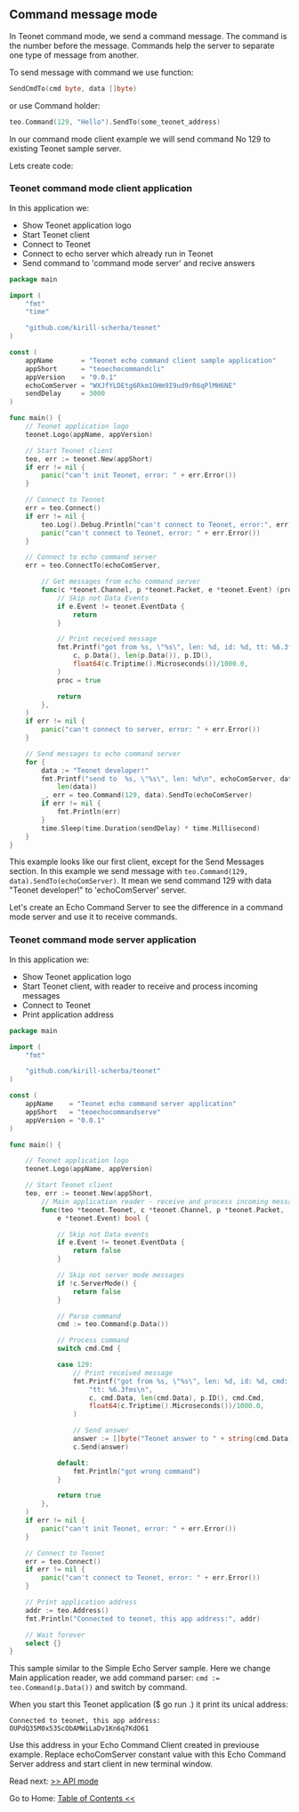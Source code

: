 ## Command message mode

In Teonet command mode, we send a command message. The command is the number before the message. Commands help the server to separate one type of message from another.

To send message with command we use function:

```go
SendCmdTo(cmd byte, data []byte)
```

or use Command holder:

```go
teo.Command(129, "Hello").SendTo(some_teonet_address)
```

In our command mode client example we will send command No 129 to existing Teonet sample server.

Lets create code:

### Teonet command mode client application

In this application we:

- Show Teonet application logo
- Start Teonet client
- Connect to Teonet
- Connect to echo server which already run in Teonet
- Send command to 'command mode server' and recive answers

```go
package main

import (
	"fmt"
	"time"

	"github.com/kirill-scherba/teonet"
)

const (
	appName       = "Teonet echo command client sample application"
	appShort      = "teoechocommandcli"
	appVersion    = "0.0.1"
	echoComServer = "WXJfYLDEtg6Rkm1OHm9I9ud9rR6qPlMH6NE"
	sendDelay     = 3000
)

func main() {
	// Teonet application logo
	teonet.Logo(appName, appVersion)

	// Start Teonet client
	teo, err := teonet.New(appShort)
	if err != nil {
		panic("can't init Teonet, error: " + err.Error())
	}

	// Connect to Teonet
	err = teo.Connect()
	if err != nil {
		teo.Log().Debug.Println("can't connect to Teonet, error:", err)
		panic("can't connect to Teonet, error: " + err.Error())
	}

	// Connect to echo command server
	err = teo.ConnectTo(echoComServer,

		// Get messages from echo command server
		func(c *teonet.Channel, p *teonet.Packet, e *teonet.Event) (proc bool) {
			// Skip not Data Events
			if e.Event != teonet.EventData {
				return
			}

			// Print received message
			fmt.Printf("got from %s, \"%s\", len: %d, id: %d, tt: %6.3fms\n\n",
				c, p.Data(), len(p.Data()), p.ID(),
				float64(c.Triptime().Microseconds())/1000.0,
			)
			proc = true

			return
		},
	)
	if err != nil {
		panic("can't connect to server, error: " + err.Error())
	}

	// Send messages to echo command server
	for {
		data := "Teonet developer!"
		fmt.Printf("send to  %s, \"%s\", len: %d\n", echoComServer, data,
			len(data))
		_, err = teo.Command(129, data).SendTo(echoComServer)
		if err != nil {
			fmt.Println(err)
		}
		time.Sleep(time.Duration(sendDelay) * time.Millisecond)
	}
}
```

This example looks like our first client, except for the Send Messages section. In this example we send message with `teo.Command(129, data).SendTo(echoComServer)`. It mean we send command 129 with data "Teonet developer!" to 'echoComServer' server.

Let's create an Echo Command Server to see the difference in a command mode server and use it to receive commands.

### Teonet command mode server application

In this application we:

- Show Teonet application logo
- Start Teonet client, with reader to receive and process incoming messages
- Connect to Teonet
- Print application address

```go
package main

import (
	"fmt"

	"github.com/kirill-scherba/teonet"
)

const (
	appName    = "Teonet echo command server application"
	appShort   = "teoechocommandserve"
	appVersion = "0.0.1"
)

func main() {

	// Teonet application logo
	teonet.Logo(appName, appVersion)

	// Start Teonet client
	teo, err := teonet.New(appShort,
		// Main application reader - receive and process incoming messages
		func(teo *teonet.Teonet, c *teonet.Channel, p *teonet.Packet,
			e *teonet.Event) bool {

			// Skip not Data events
			if e.Event != teonet.EventData {
				return false
			}

			// Skip not server mode messages
			if !c.ServerMode() {
				return false
			}

			// Parse command
			cmd := teo.Command(p.Data())

			// Process command
			switch cmd.Cmd {

			case 129:
				// Print received message
				fmt.Printf("got from %s, \"%s\", len: %d, id: %d, cmd: %d, "+
					"tt: %6.3fms\n",
					c, cmd.Data, len(cmd.Data), p.ID(), cmd.Cmd,
					float64(c.Triptime().Microseconds())/1000.0,
				)

				// Send answer
				answer := []byte("Teonet answer to " + string(cmd.Data))
				c.Send(answer)

			default:
				fmt.Println("got wrong command")
			}

			return true
		},
	)
	if err != nil {
		panic("can't init Teonet, error: " + err.Error())
	}

	// Connect to Teonet
	err = teo.Connect()
	if err != nil {
		panic("can't connect to Teonet, error: " + err.Error())
	}

	// Print application address
	addr := teo.Address()
	fmt.Println("Connected to teonet, this app address:", addr)

	// Wait forever
	select {}
}
```

This sample similar to the Simple Echo Server sample. Here we change Main application reader, we add command parser: `cmd := teo.Command(p.Data())` and switch by command.

When you start this Teonet application ($ go run .) it print its unical address:

```
Connected to teonet, this app address: OUPdQ35M0x53ScObAMWiLaDv1Kn6q7KdO61
```

Use this address in your Echo Command Client created in previouse example. Replace echoComServer constant value with this Echo Command Server address and start client in new terminal window.

Read next: [>> API mode](api.md#api-message-mode)

Go to Home: [Table of Contents <<](README.md#table-of-Contents)
